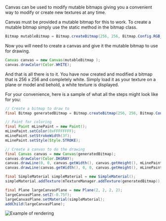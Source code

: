 Canvas can be used to modify mutable bitmaps giving you a convenient way to modify or create new textures at any time.

Canvas must be provided a mutable bitmap for this to work. To create a mutable bitmap simply use the static method in the bitmap class.
```java
Bitmap mutableBitmap = Bitmap.createBitmap(256, 256, Bitmap.Config.RGB_565);
```

Now you will need to create a canvas and give it the mutable bitmap to use for drawing.
```java
Canvas canvas = new Canvas(mutableBitmap );
canvas.drawColor(Color.WHITE);
```

And that is all there is to it. You have now created and modified a bitmap that is 256 x 256 and completely white. Simply load it as your texture on a plane or model and behold, a white texture is displayed.

For your convenience, here is a sample of what all the steps might look like for you:
```java
// Create a bitmap to draw to
final Bitmap generatedBitmap = Bitmap.createBitmap(256, 256, Bitmap.Config.RGB_565);

// Paint for coloring
final Paint mLinePaint = new Paint();
mLinePaint.setColor(0xFFFFFFFF);
mLinePaint.setStrokeWidth(3f);
mLinePaint.setStyle(Style.STROKE);

// Create a canvas to do the drawing
final Canvas canvas = new Canvas(generatedBitmap);
canvas.drawColor(Color.DKGRAY);
canvas.drawLine(0, 0, canvas.getWidth(), canvas.getHeight(), mLinePaint);
canvas.drawLine(canvas.getWidth(), 0, 0, canvas.getHeight(), mLinePaint);

final SimpleMaterial simpleMaterial = new SimpleMaterial();
simpleMaterial.addTexture(mTextureManager.addTexture(generatedBitmap));

final Plane largeCanvasPlane = new Plane(2, 2, 2, 2);
largeCanvasPlane.setZ(-0.75f);
largeCanvasPlane.setMaterial(simpleMaterial);
addChild(largeCanvasPlane);
```

![Example of rendering](https://f.cloud.github.com/assets/1614281/483783/9bfba652-b8c8-11e2-9890-0e6bb3742813.png)